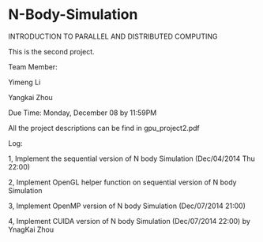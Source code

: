 N-Body-Simulation
=================

INTRODUCTION TO PARALLEL AND DISTRIBUTED COMPUTING

This is the second project.

Team Member:

Yimeng Li

Yangkai Zhou


Due Time:
Monday, December 08 by 11:59PM

All the project descriptions can be find in gpu_project2.pdf

Log:

1, Implement the sequential version of N body Simulation (Dec/04/2014 Thu 22:00)

2, Implement OpenGL helper function on sequential version of N body Simulation

3, Implement OpenMP version of N body Simulation (Dec/07/2014 21:00)

4, Implement CUIDA version of N body Simulation (Dec/07/2014 22:00) by YnagKai Zhou
